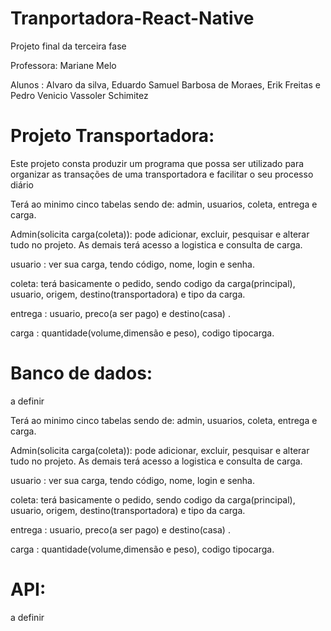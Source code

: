 # Tranportadora-React-Native
Projeto final da terceira fase 

Professora: Mariane Melo 

Alunos :  Alvaro da silva, Eduardo Samuel Barbosa de Moraes, Erik Freitas  e Pedro Venicio Vassoler Schimitez

# Projeto Transportadora:

Este projeto consta produzir um programa que possa ser utilizado para organizar as transações de uma transportadora e facilitar o seu processo diário

Terá ao minimo cinco tabelas sendo de: admin, usuarios, coleta, entrega e carga.

Admin(solicita carga(coleta)): pode adicionar, excluir, pesquisar e alterar tudo no projeto. As demais terá acesso a logistica e consulta de carga.

usuario : ver sua carga, tendo código, nome, login e senha.

coleta: terá basicamente o pedido, sendo codigo da carga(principal), usuario, origem, destino(transportadora) e  tipo da carga.

entrega : usuario, preco(a ser pago) e destino(casa) .

carga : quantidade(volume,dimensão e peso), codigo tipocarga.

# Banco de dados:

a definir

Terá ao minimo cinco tabelas sendo de: admin, usuarios, coleta, entrega e carga.

Admin(solicita carga(coleta)): pode adicionar, excluir, pesquisar e alterar tudo no projeto. As demais terá acesso a logistica e consulta de carga.

usuario : ver sua carga, tendo código, nome, login e senha.

coleta: terá basicamente o pedido, sendo codigo da carga(principal), usuario, origem, destino(transportadora) e  tipo da carga.

entrega : usuario, preco(a ser pago) e destino(casa) .

carga : quantidade(volume,dimensão e peso), codigo tipocarga.

# API:
a definir
